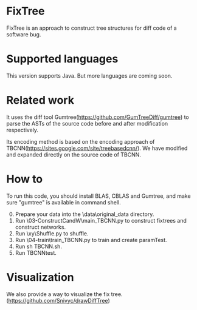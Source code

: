 # FixTree
FixTree is an approach to construct tree structures for diff code of a software bug.
# Supported languages
This version supports Java. But more languages are coming soon.
# Related work
It uses the diff tool Gumtree(https://github.com/GumTreeDiff/gumtree) to parse the ASTs of the source code before and after modification respectively.

Its encoding method is based on the encoding approach of TBCNN(https://sites.google.com/site/treebasedcnn/). We have modified and expanded directly on the source code of TBCNN.

# How to
To run this code, you should install BLAS, CBLAS and Gumtree, and make sure "gumtree" is available in command shell.

0. Prepare your data into the \data\original_data directory.
1. Run \03-ConstructCandW\main_TBCNN.py to construct fixtrees and construct networks.
2. Run \xy\Shuffle.py to shuffle.
3. Run \04-train\train_TBCNN.py to train and create paramTest.
4. Run sh TBCNN.sh.
5. Run TBCNNtest.

# Visualization
We also provide a way to visualize the fix tree.(https://github.com/Snivyc/drawDiffTree)
